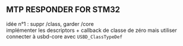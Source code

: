 ## MTP RESPONDER FOR STM32  

idée n°1 : suppr /class, garder /core  
implémenter les descriptors + callback de classe de zéro  mais utiliser connecter à usbd-core avec `USBD_ClassTypeDef`  